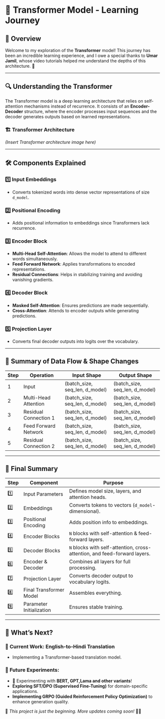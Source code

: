 # 🚀 Transformer Model - Learning Journey

## 📌 Overview
Welcome to my exploration of the **Transformer** model! This journey has been an incredible learning experience, and I owe a special thanks to **Umar Jamil**, whose video tutorials helped me understand the depths of this architecture. 🙌

---

## 🔍 Understanding the Transformer

The Transformer model is a deep learning architecture that relies on self-attention mechanisms instead of recurrence. It consists of an **Encoder-Decoder** structure, where the encoder processes input sequences and the decoder generates outputs based on learned representations.

### 🏗 Transformer Architecture
*(Insert Transformer architecture image here)*

---

## 🛠 Components Explained

### 1️⃣ **Input Embeddings**
- Converts tokenized words into dense vector representations of size `d_model`.

### 2️⃣ **Positional Encoding**
- Adds positional information to embeddings since Transformers lack recurrence.

### 3️⃣ **Encoder Block**
- **Multi-Head Self-Attention**: Allows the model to attend to different words simultaneously.
- **Feed Forward Network**: Applies transformations to encoded representations.
- **Residual Connections**: Helps in stabilizing training and avoiding vanishing gradients.

### 4️⃣ **Decoder Block**
- **Masked Self-Attention**: Ensures predictions are made sequentially.
- **Cross-Attention**: Attends to encoder outputs while generating predictions.

### 5️⃣ **Projection Layer**
- Converts final decoder outputs into logits over the vocabulary.

---

## 🔄 Summary of Data Flow & Shape Changes

| Step | Operation                   | Input Shape                    | Output Shape                   |
|------|-----------------------------|--------------------------------|--------------------------------|
| 1    | Input                        | (batch_size, seq_len, d_model) | (batch_size, seq_len, d_model) |
| 2    | Multi-Head Attention         | (batch_size, seq_len, d_model) | (batch_size, seq_len, d_model) |
| 3    | Residual Connection 1        | (batch_size, seq_len, d_model) | (batch_size, seq_len, d_model) |
| 4    | Feed Forward Network         | (batch_size, seq_len, d_model) | (batch_size, seq_len, d_model) |
| 5    | Residual Connection 2        | (batch_size, seq_len, d_model) | (batch_size, seq_len, d_model) |

---

## 🔹 Final Summary

| Step | Component             | Purpose                                      |
|------|-----------------------|----------------------------------------------|
| 1️⃣  | Input Parameters       | Defines model size, layers, and attention heads. |
| 2️⃣  | Embeddings            | Converts tokens to vectors (`d_model`-dimensional). |
| 3️⃣  | Positional Encoding   | Adds position info to embeddings.             |
| 4️⃣  | Encoder Blocks        | `N` blocks with self-attention & feed-forward layers. |
| 5️⃣  | Decoder Blocks        | `N` blocks with self-attention, cross-attention, and feed-forward layers. |
| 6️⃣  | Encoder & Decoder     | Combines all layers for full processing.     |
| 7️⃣  | Projection Layer      | Converts decoder output to vocabulary logits. |
| 8️⃣  | Final Transformer Model | Assembles everything.                         |
| 9️⃣  | Parameter Initialization | Ensures stable training.                     |

---

## 🎯 What’s Next?

### 🔄 **Current Work:** English-to-Hindi Translation
- Implementing a Transformer-based translation model.

### 🔬 **Future Experiments:**
- 🚀 Experimenting with **BERT, GPT,Lama and other variants**!  
- **Exploring SFT/DPO (Supervised Fine-Tuning)** for domain-specific applications.
- **Implementing GRPO (Guided Reinforcement Policy Optimization)** to enhance generation quality.



🔹 *This project is just the beginning. More updates coming soon!* 🚀🔥




